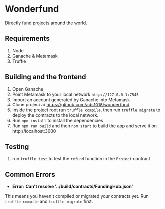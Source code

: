 # Wonderfund

Directly fund projects around the world.

## Requirements

1. Node
2. Ganache & Metamask
3. Truffle

## Building and the frontend

1. Open Ganache
2. Point Metamask to your local network `http://127.0.0.1:7545`
3. Import an account generated by Ganache into Metamask
4. Clone project at https://github.com/ads1018/wonderfund
5. Inside the project root run `truffle compile`, then run `truffle migrate` to deploy the contracts to the local network.
6. Run `npm install` to install the dependencies
7. Run `npm run build` and then `npm start` to build the app and serve it on http://localhost:3000

## Testing

1. run `truffle test` to test the `refund` function in the `Project` contract

## Common Errors

* **Error: Can't resolve '../build/contracts/FundingHub.json'**

This means you haven't compiled or migrated your contracts yet. Run `truffle compile` and `truffle migrate` first.
